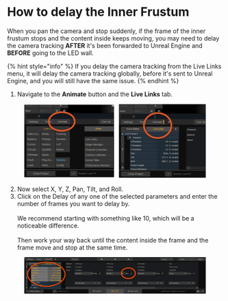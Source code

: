 # How to delay the Inner Frustum

When you pan the camera and stop suddenly, if the frame of the inner frustum stops and the content inside keeps moving, you may need to delay the camera tracking **AFTER** it's been forwarded to Unreal Engine and **BEFORE** going to the LED wall.&#x20;

{% hint style="info" %}
If you delay the camera tracking from the Live Links menu, it will delay the camera tracking globally, before it's sent to Unreal Engine, and you will still have the same issue.&#x20;
{% endhint %}

1. Navigate to the **Animate** button and the **Live Links** tab.

<figure><img src="../.gitbook/assets/image (107).png" alt=""><figcaption></figcaption></figure>

2. Now select X, Y, Z, Pan, Tilt, and Roll.
3. Click on the Delay of any one of the selected parameters and enter the number of frames you want to delay by. \
   \
   We recommend starting with something like 10, which will be a noticeable difference. \
   \
   Then work your way back until the content inside the frame and the frame move and stop at the same time.

<figure><img src="../.gitbook/assets/image (108).png" alt=""><figcaption></figcaption></figure>
